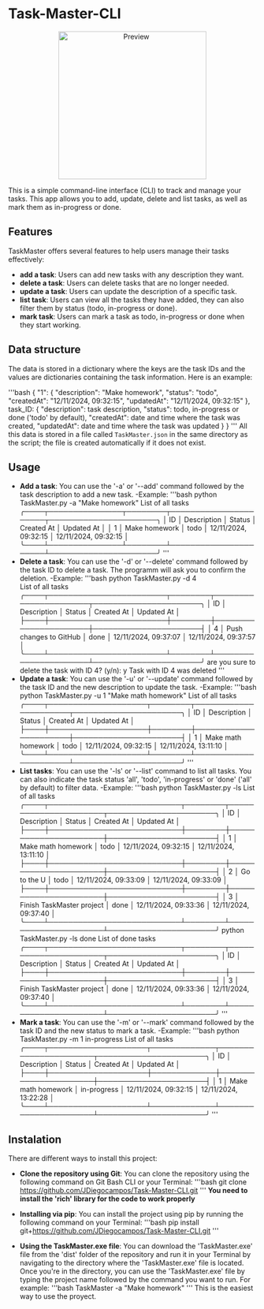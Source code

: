 # Task-Master-CLI

<p align="center">
    <img src="IconTaskMaster.ico" alt="Preview" width="300" height="300">
</p>

This is a simple command-line interface (CLI) to track and manage your tasks. This app allows you to add, update, delete and list tasks, as well as mark them as in-progress or done.

## Features

TaskMaster offers several features to help users manage their tasks effectively:

- **add a task**: Users can add new tasks with any description they want.
- **delete a task**: Users can delete tasks that are no longer needed.
- **update a task**: Users can update the description of a specific task.
- **list task**: Users can view all the tasks they have added, they can also filter them by status (todo, in-progress or done).
- **mark task**: Users can mark a task as todo, in-progress or done when they start working.

## Data structure

The data is stored in a dictionary where the keys are the task IDs and the values are dictionaries containing the task information. Here is an example:

'''bash
{
    "1": {
        "description": "Make homework",
        "status": "todo",
        "createdAt": "12/11/2024, 09:32:15",
        "updatedAt": "12/11/2024, 09:32:15"
    },
    task_ID: {
        "description": task description,
        "status": todo, in-progress or done ('todo' by default),
        "createdAt": date and time where the task was created,
        "updatedAt": date and time where the task was updated
    }
}
'''
All this data is stored in a file called `TaskMaster.json` in the same directory as the script; the file is created automatically if it does not exist.

## Usage

- **Add a task**: You can use the '-a' or '--add' command followed by the task description to add a new task.
    -Example:
        '''bash
        python TaskMaster.py -a "Make homework"
                                    List of all tasks
        ╭────┬───────────────┬────────┬──────────────────────┬──────────────────────╮
        │ ID │ Description   │ Status │ Created At           │ Updated At           │
        │ 1  │ Make homework │ todo   │ 12/11/2024, 09:32:15 │ 12/11/2024, 09:32:15 │
        ╰────┴───────────────┴────────┴──────────────────────┴──────────────────────╯
        '''
- **Delete a task**: You can use the '-d' or '--delete' command followed by the task ID to delete a task. The programm will ask you to confirm the deletion.
    -Example:
        '''bash
        python TaskMaster.py -d 4                       
                                        List of all tasks
        ╭────┬────────────────────────┬────────┬──────────────────────┬──────────────────────╮
        │ ID │ Description            │ Status │ Created At           │ Updated At           │
        ├────┼────────────────────────┼────────┼──────────────────────┼──────────────────────┤
        │ 4  │ Push changes to GitHub │ done   │ 12/11/2024, 09:37:07 │ 12/11/2024, 09:37:57 │
        ╰────┴────────────────────────┴────────┴──────────────────────┴──────────────────────╯
        are you sure to delete the task with ID 4? (y/n): y
        Task with ID 4 was deleted
        '''
- **Update a task**: You can use the '-u' or '--update' command followed by the task ID and the new description to update the task.
    -Example:
        '''bash
        python TaskMaster.py -u 1 "Make math homework"
                                List of all tasks
        ╭────┬────────────────────┬────────┬──────────────────────┬──────────────────────╮
        │ ID │ Description        │ Status │ Created At           │ Updated At           │
        ├────┼────────────────────┼────────┼──────────────────────┼──────────────────────┤
        │ 1  │ Make math homework │ todo   │ 12/11/2024, 09:32:15 │ 12/11/2024, 13:11:10 │
        ╰────┴────────────────────┴────────┴──────────────────────┴──────────────────────╯
        '''
- **List tasks**: You can use the '-ls' or '--list' command to list all tasks. You can also indicate the task status 'all', 'todo', 'in-progress' or 'done' ('all' by default) to filter data.
    -Example:
        '''bash
        python TaskMaster.py -ls
                                    List of all tasks
        ╭────┬───────────────────────────┬────────┬──────────────────────┬──────────────────────╮
        │ ID │ Description               │ Status │ Created At           │ Updated At           │
        ├────┼───────────────────────────┼────────┼──────────────────────┼──────────────────────┤
        │ 1  │ Make math homework        │ todo   │ 12/11/2024, 09:32:15 │ 12/11/2024, 13:11:10 │
        ├────┼───────────────────────────┼────────┼──────────────────────┼──────────────────────┤
        │ 2  │ Go to the U               │ todo   │ 12/11/2024, 09:33:09 │ 12/11/2024, 09:33:09 │
        ├────┼───────────────────────────┼────────┼──────────────────────┼──────────────────────┤
        │ 3  │ Finish TaskMaster project │ done   │ 12/11/2024, 09:33:36 │ 12/11/2024, 09:37:40 │
        ╰────┴───────────────────────────┴────────┴──────────────────────┴──────────────────────╯
        python TaskMaster.py -ls done
                                   List of done tasks
        ╭────┬───────────────────────────┬────────┬──────────────────────┬──────────────────────╮
        │ ID │ Description               │ Status │ Created At           │ Updated At           │
        ├────┼───────────────────────────┼────────┼──────────────────────┼──────────────────────┤
        │ 3  │ Finish TaskMaster project │ done   │ 12/11/2024, 09:33:36 │ 12/11/2024, 09:37:40 │
        ╰────┴───────────────────────────┴────────┴──────────────────────┴──────────────────────╯
        '''
- **Mark a task**: You can use the '-m' or '--mark' command followed by the task ID and the new status to mark a task.
    -Example:
    '''bash
    python TaskMaster.py -m 1 in-progress
                                   List of all tasks
    ╭────┬────────────────────┬─────────────┬──────────────────────┬──────────────────────╮
    │ ID │ Description        │ Status      │ Created At           │ Updated At           │
    ├────┼────────────────────┼─────────────┼──────────────────────┼──────────────────────┤
    │ 1  │ Make math homework │ in-progress │ 12/11/2024, 09:32:15 │ 12/11/2024, 13:22:28 │
    ╰────┴────────────────────┴─────────────┴──────────────────────┴──────────────────────╯
    '''

## Instalation

There are different ways to install this project:

- **Clone the repository using Git**: You can clone the repository using the following command on Git Bash CLI or your Terminal:
    '''bash
    git clone https://github.com/JDiegocampos/Task-Master-CLI.git
    '''
    **You need to install the 'rich' library for the code to work properly**

- **Installing via pip**: You can install the project using pip by running the following command on your Terminal:
    '''bash
    pip install git+https://github.com/JDiegocampos/Task-Master-CLI.git
    '''

- **Using the TaskMaster.exe file**: You can download the 'TaskMaster.exe' file from the 'dist' folder of the repository and run it in your Terminal by navigating to the directory where the 'TaskMaster.exe' file is located.
Once you're in the directory, you can use the 'TaskMaster.exe' file by typing the project name followed by the command you want to run. For example:
'''bash
TaskMaster -a "Make homework"
'''
This is the easiest way to use the proyect.
